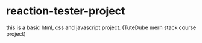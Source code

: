 # reaction-tester-project
this is a basic html, css and javascript project. (TuteDube mern stack course project)
